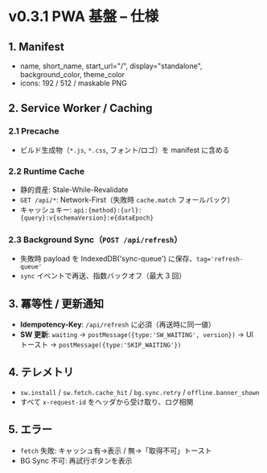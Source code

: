 # v0.3.1 PWA 基盤 – 仕様

## 1. Manifest
- name, short_name, start_url="/", display="standalone", background_color, theme_color
- icons: 192 / 512 / maskable PNG

## 2. Service Worker / Caching
### 2.1 Precache
- ビルド生成物（`*.js`, `*.css`, フォント/ロゴ）を manifest に含める
### 2.2 Runtime Cache
- 静的資産: Stale-While-Revalidate
- `GET /api/*`: Network-First（失敗時 `cache.match` フォールバック）
- キャッシュキー: `api:{method}:{url}:{query}:v{schemaVersion}:e{dataEpoch}`
### 2.3 Background Sync（`POST /api/refresh`）
- 失敗時 payload を IndexedDB('sync-queue') に保存、`tag='refresh-queue'`
- `sync` イベントで再送、指数バックオフ（最大 3 回）

## 3. 冪等性 / 更新通知
- **Idempotency-Key**: `/api/refresh` に必須（再送時に同一値）
- **SW 更新**: `waiting` → `postMessage({type:'SW_WAITING', version})` → UI トースト → `postMessage({type:'SKIP_WAITING'})`

## 4. テレメトリ
- `sw.install` / `sw.fetch.cache_hit` / `bg.sync.retry` / `offline.banner_shown`
- すべて `x-request-id` をヘッダから受け取り、ログ相関

## 5. エラー
- `fetch` 失敗: キャッシュ有→表示 / 無→「取得不可」トースト
- BG Sync 不可: 再試行ボタンを表示
